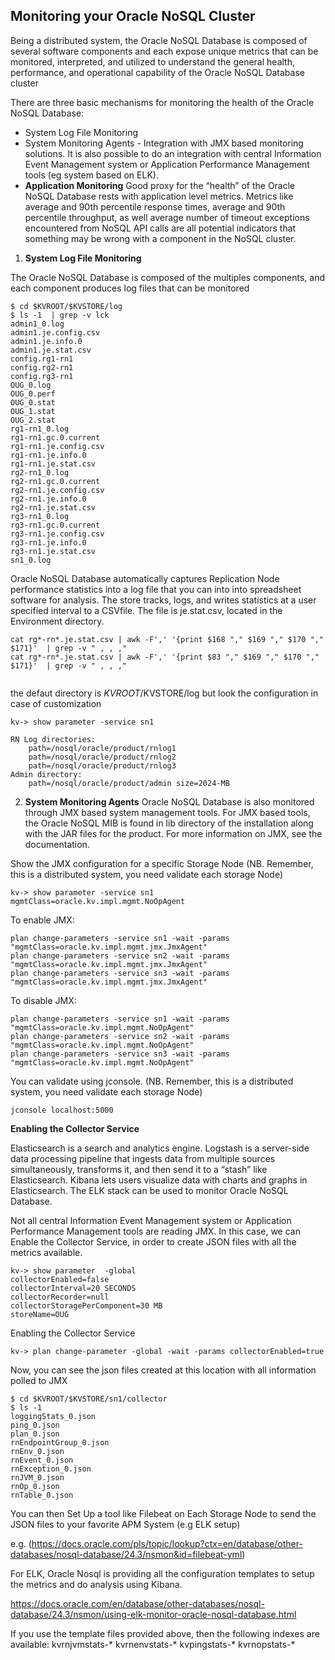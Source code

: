 ## Monitoring your Oracle NoSQL Cluster

Being a distributed system, the Oracle NoSQL Database is composed of several software components and each expose unique metrics that can be monitored, interpreted, and
utilized to understand the general health, performance, and operational capability of the Oracle NoSQL Database cluster
 
There are three basic mechanisms for monitoring the health of the Oracle NoSQL Database: 
*	System Log File Monitoring
*	System Monitoring Agents - Integration with JMX based monitoring solutions. It is also possible to do an integration with central Information Event Management system or Application Performance Management tools (eg system based on ELK).
*	**Application Monitoring**
Good proxy for the “health” of the Oracle NoSQL Database rests with application level metrics. 
Metrics like average and 90th percentile response times, average and 90th percentile throughput, as well average number of timeout exceptions encountered from NoSQL API
calls are all potential indicators that something may be wrong with a component in the NoSQL cluster. 


1. **System Log File Monitoring**

The Oracle NoSQL Database is composed of the multiples components, and each component produces log files that can be monitored

```
$ cd $KVROOT/$KVSTORE/log
$ ls -1  | grep -v lck
admin1_0.log
admin1.je.config.csv
admin1.je.info.0
admin1.je.stat.csv
config.rg1-rn1
config.rg2-rn1
config.rg3-rn1
OUG_0.log
OUG_0.perf
OUG_0.stat
OUG_1.stat
OUG_2.stat
rg1-rn1_0.log
rg1-rn1.gc.0.current
rg1-rn1.je.config.csv
rg1-rn1.je.info.0
rg1-rn1.je.stat.csv
rg2-rn1_0.log
rg2-rn1.gc.0.current
rg2-rn1.je.config.csv
rg2-rn1.je.info.0
rg2-rn1.je.stat.csv
rg3-rn1_0.log
rg3-rn1.gc.0.current
rg3-rn1.je.config.csv
rg3-rn1.je.info.0
rg3-rn1.je.stat.csv
sn1_0.log

```
Oracle NoSQL Database automatically captures Replication Node performance statistics into a log file 
that you can into into spreadsheet software for analysis.
The store tracks, logs, and writes statistics at a user specified interval to a CSVfile. 
The file is je.stat.csv, located in the Environment directory.

```
cat rg*-rn*.je.stat.csv | awk -F',' '{print $168 "," $169 "," $170 "," $171}'  | grep -v " , , ,"
cat rg*-rn*.je.stat.csv | awk -F',' '{print $83 "," $169 "," $170 "," $171}'  | grep -v " , , ,"


```
the defaut directory is  $KVROOT/$KVSTORE/log but look the configuration in case of customization
```
kv-> show parameter -service sn1

RN Log directories:
    path=/nosql/oracle/product/rnlog1
    path=/nosql/oracle/product/rnlog2
    path=/nosql/oracle/product/rnlog3
Admin directory:
    path=/nosql/oracle/product/admin size=2024-MB 
```
2. **System Monitoring Agents**
Oracle NoSQL Database is also monitored through JMX based system management tools. For JMX based tools, the Oracle NoSQL MIB is found in lib directory of the installation 
along with the JAR files for the product. For more information on JMX, see the documentation. 

Show the JMX configuration for a specific Storage Node (NB. Remember, this is a distributed system, you need validate each storage Node)

```
kv-> show parameter -service sn1
mgmtClass=oracle.kv.impl.mgmt.NoOpAgent
```
To enable JMX:

```
plan change-parameters -service sn1 -wait -params "mgmtClass=oracle.kv.impl.mgmt.jmx.JmxAgent"
plan change-parameters -service sn2 -wait -params "mgmtClass=oracle.kv.impl.mgmt.jmx.JmxAgent"
plan change-parameters -service sn3 -wait -params "mgmtClass=oracle.kv.impl.mgmt.jmx.JmxAgent"
```
To disable JMX:
```
plan change-parameters -service sn1 -wait -params "mgmtClass=oracle.kv.impl.mgmt.NoOpAgent"
plan change-parameters -service sn2 -wait -params "mgmtClass=oracle.kv.impl.mgmt.NoOpAgent"
plan change-parameters -service sn3 -wait -params "mgmtClass=oracle.kv.impl.mgmt.NoOpAgent"
```
You can validate using jconsole. (NB. Remember, this is a distributed system, you need validate each storage Node)
```
jconsole localhost:5000
```

**Enabling the Collector Service**

Elasticsearch is a search and analytics engine. Logstash is a server-side data processing pipeline that ingests data from multiple sources simultaneously, transforms it,
and then send it to a “stash” like Elasticsearch. Kibana lets users visualize data with charts and graphs in Elasticsearch. The ELK stack can be used to monitor Oracle 
NoSQL Database.

Not all central Information Event Management system or Application Performance Management tools are reading JMX. In this case, we can Enable the Collector Service, in order
to create JSON files with all the metrics available.

```
kv-> show parameter  -global
collectorEnabled=false
collectorInterval=20 SECONDS
collectorRecorder=null
collectorStoragePerComponent=30 MB
storeName=OUG
```
Enabling the Collector Service
```
kv-> plan change-parameter -global -wait -params collectorEnabled=true
```
Now, you can see the json files created at this location with all information polled to JMX 

```
$ cd $KVROOT/$KVSTORE/sn1/collector
$ ls -1
loggingStats_0.json
ping_0.json
plan_0.json
rnEndpointGroup_0.json
rnEnv_0.json
rnEvent_0.json
rnException_0.json
rnJVM_0.json
rnOp_0.json
rnTable_0.json
```

You can then Set Up a tool like Filebeat on Each Storage Node to send the JSON files to your favorite APM System (e.g ELK setup)

e.g. (https://docs.oracle.com/pls/topic/lookup?ctx=en/database/other-databases/nosql-database/24.3/nsmon&id=filebeat-yml)

For ELK, Oracle Nosql is providing all the configuration templates to setup the metrics and do analysis using Kibana.

https://docs.oracle.com/en/database/other-databases/nosql-database/24.3/nsmon/using-elk-monitor-oracle-nosql-database.html

If you use the template files provided above, then the following indexes are available:
    kvrnjvmstats-*
    kvrnenvstats-*
    kvpingstats-*
    kvrnopstats-*
